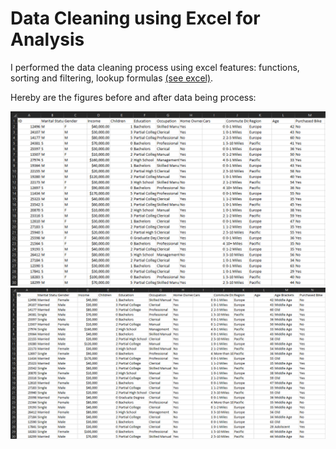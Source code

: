 # Data Cleaning using Excel for Analysis

I performed the data cleaning process using excel features: functions, sorting and filtering, lookup formulas [(see excel)](https://github.com/razeeniqbal/excel-bike-sales/blob/main/Excel%20Project%20Dataset-final.xlsx). 

Hereby are the figures before and after data being process:

![plot](https://github.com/razeeniqbal/excel-bike-sales/blob/main/Excel%20Project%20Dataset-raw.png)
![plot](https://github.com/razeeniqbal/excel-bike-sales/blob/main/Excel%20Project%20Dataset-final.png)
